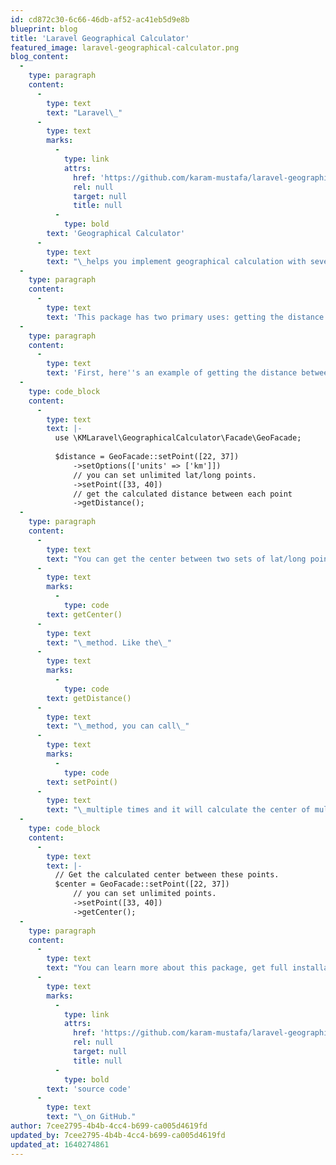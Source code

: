 ```yaml
---
id: cd872c30-6c66-46db-af52-ac41eb5d9e8b
blueprint: blog
title: 'Laravel Geographical Calculator'
featured_image: laravel-geographical-calculator.png
blog_content:
  -
    type: paragraph
    content:
      -
        type: text
        text: "Laravel\_"
      -
        type: text
        marks:
          -
            type: link
            attrs:
              href: 'https://github.com/karam-mustafa/laravel-geographical-calculator?ref=laravelnews'
              rel: null
              target: null
              title: null
          -
            type: bold
        text: 'Geographical Calculator'
      -
        type: text
        text: "\_helps you implement geographical calculation with several algorithms that help you deal with coordinates."
  -
    type: paragraph
    content:
      -
        type: text
        text: 'This package has two primary uses: getting the distance between a set of coordinates and getting the center between two or more coordinates.'
  -
    type: paragraph
    content:
      -
        type: text
        text: 'First, here''s an example of getting the distance between multiple sets of latitude and longitude points. The GeoFacade accepts various sets of points and calculates the distance between point one and point two, then points two and three, and so on.'
  -
    type: code_block
    content:
      -
        type: text
        text: |-
          use \KMLaravel\GeographicalCalculator\Facade\GeoFacade;
           
          $distance = GeoFacade::setPoint([22, 37])
              ->setOptions(['units' => ['km']])
              // you can set unlimited lat/long points.
              ->setPoint([33, 40])
              // get the calculated distance between each point
              ->getDistance();
  -
    type: paragraph
    content:
      -
        type: text
        text: "You can get the center between two sets of lat/long points using the\_"
      -
        type: text
        marks:
          -
            type: code
        text: getCenter()
      -
        type: text
        text: "\_method. Like the\_"
      -
        type: text
        marks:
          -
            type: code
        text: getDistance()
      -
        type: text
        text: "\_method, you can call\_"
      -
        type: text
        marks:
          -
            type: code
        text: setPoint()
      -
        type: text
        text: "\_multiple times and it will calculate the center of multiple sets of points:"
  -
    type: code_block
    content:
      -
        type: text
        text: |-
          // Get the calculated center between these points.
          $center = GeoFacade::setPoint([22, 37])
              // you can set unlimited points.
              ->setPoint([33, 40])
              ->getCenter();
  -
    type: paragraph
    content:
      -
        type: text
        text: "You can learn more about this package, get full installation instructions, and view the\_"
      -
        type: text
        marks:
          -
            type: link
            attrs:
              href: 'https://github.com/karam-mustafa/laravel-geographical-calculator'
              rel: null
              target: null
              title: null
          -
            type: bold
        text: 'source code'
      -
        type: text
        text: "\_on GitHub."
author: 7cee2795-4b4b-4cc4-b699-ca005d4619fd
updated_by: 7cee2795-4b4b-4cc4-b699-ca005d4619fd
updated_at: 1640274861
---
```

